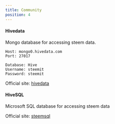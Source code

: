```yaml
---
title: Community
position: 4
---
```


#### Hivedata

Mongo database for accessing steem data. 

```
Host: mongo0.hivedata.com
Port: 27017

Database: Hive
Username: steemit
Password: steemit
```

Official site: [hivedata](http://www.steemsql.com/)


#### HiveSQL

Microsoft SQL database for accessing steem data

Official site: [steemsql](http://www.steemsql.com/)